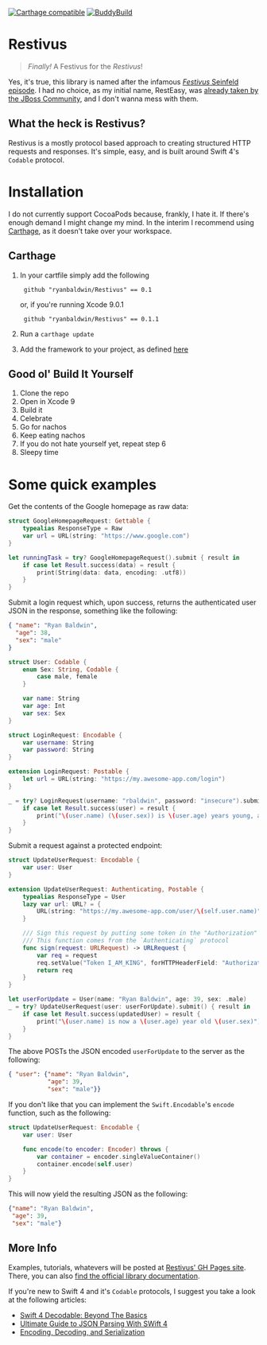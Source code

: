 [![Carthage compatible](https://img.shields.io/badge/Carthage-compatible-4BC51D.svg?style=flat)](https://github.com/Carthage/Carthage)
[![BuddyBuild](https://dashboard.buddybuild.com/api/statusImage?appID=59d2cc3ff4e144000158b811&branch=master&build=latest)](https://dashboard.buddybuild.com/apps/59d2cc3ff4e144000158b811/build/latest?branch=master)
# Restivus
> _Finally!_ A Festivus for the _Restivus_!

Yes, it's true, this library is named after the infamous [_Festivus_ Seinfeld episode](https://www.youtube.com/watch?v=HX55AzGku5Y). I had no choice, as my initial name, RestEasy, was [already taken by the JBoss Community](http://resteasy.jboss.org), and I don't wanna mess with them.

## What the heck is Restivus?
Restivus is a mostly protocol based approach to creating structured HTTP requests and responses. It's simple, easy, and is built around Swift 4's `Codable` protocol.

# Installation
I do not currently support CocoaPods because, frankly, I hate it. If there's enough demand I might change my mind. In the interim I recommend using [Carthage](https://github.com/Carthage/Carthage), as it doesn't take over your workspace.

## Carthage
1. In your cartfile simply add the following

        github "ryanbaldwin/Restivus" == 0.1
 
   or, if you're running Xcode 9.0.1

        github "ryanbaldwin/Restivus" == 0.1.1
        
2. Run a `carthage update`
3. Add the framework to your project, as defined [here](https://github.com/Carthage/Carthage#if-youre-building-for-ios-tvos-or-watchos)

## Good ol' Build It Yourself
1. Clone the repo
2. Open in Xcode 9
3. Build it
4. Celebrate
5. Go for nachos
6. Keep eating nachos
7. If you do not hate yourself yet, repeat step 6
8. Sleepy time

# Some quick examples
Get the contents of the Google homepage as raw data:
```Swift
struct GoogleHomepageRequest: Gettable {
    typealias ResponseType = Raw
    var url = URL(string: "https://www.google.com")
}

let runningTask = try? GoogleHomepageRequest().submit { result in
    if case let Result.success(data) = result {
        print(String(data: data, encoding: .utf8))
    }
}
```

Submit a login request which, upon success, returns the authenticated user JSON in the response, something like the following:
```Json
{ "name": "Ryan Baldwin",
  "age": 38,
  "sex": "male"
}
```

```Swift
struct User: Codable {
    enum Sex: String, Codable {
        case male, female
    }

    var name: String
    var age: Int
    var sex: Sex
}

struct LoginRequest: Encodable {
    var username: String
    var password: String
}

extension LoginRequest: Postable {
    let url = URL(string: "https://my.awesome-app.com/login")
}

_ = try? LoginRequest(username: "rbaldwin", password: "insecure").submit() { result in 
    if case let Result.success(user) = result {
        print("\(user.name) (\(user.sex)) is \(user.age) years young, and looking mighty fine.")
    }
}
```
Submit a request against a protected endpoint:
```Swift
struct UpdateUserRequest: Encodable {
    var user: User
}

extension UpdateUserRequest: Authenticating, Postable {
    typealias ResponseType = User
    lazy var url: URL? = {
        URL(string: "https://my.awesome-app.com/user/\(self.user.name)")
    }

    /// Sign this request by putting some token in the "Authorization" header
    /// This function comes from the `Authenticating` protocol
    func sign(request: URLRequest) -> URLRequest {
        var req = request
        req.setValue("Token I_AM_KING", forHTTPHeaderField: "Authorization")
        return req
    }
}

let userForUpdate = User(name: "Ryan Baldwin", age: 39, sex: .male)
_ = try? UpdateUserRequest(user: userForUpdate).submit() { result in 
    if case let Result.success(updatedUser) = result {
        print("\(user.name) is now a \(user.age) year old \(user.sex)")
    }
}
```
The above POSTs the JSON encoded `userForUpdate` to the server as the following:
```JSON
{ "user": {"name": "Ryan Baldwin",
           "age": 39,
           "sex": "male"}}
```
If you don't like that you can implement the `Swift.Encodable`'s `encode` function, such as the following:
```Swift
struct UpdateUserRequest: Encodable {
    var user: User

    func encode(to encoder: Encoder) throws {
        var container = encoder.singleValueContainer()
        container.encode(self.user)
    }
}
```
This will now yield the resulting JSON as the following:
```JSON
{"name": "Ryan Baldwin",
 "age": 39,
 "sex": "male"}
```

## More Info
Examples, tutorials, whatevers will be posted at [Restivus' GH Pages site](https://ryanbaldwin.github.io/Restivus). There, you can also [find the official library documentation](https://ryanbaldwin.github.io/Restivus/docs).

If you're new to Swift 4 and it's `Codable` protocols, I suggest you take a look at the following articles:
- [Swift 4 Decodable: Beyond The Basics](https://medium.com/swiftly-swift/swift-4-decodable-beyond-the-basics-990cc48b7375)
- [Ultimate Guide to JSON Parsing With SWift 4](http://benscheirman.com/2017/06/ultimate-guide-to-json-parsing-with-swift-4/)
- [Encoding, Decoding, and Serialization](https://developer.apple.com/documentation/swift/encoding_decoding_and_serialization)